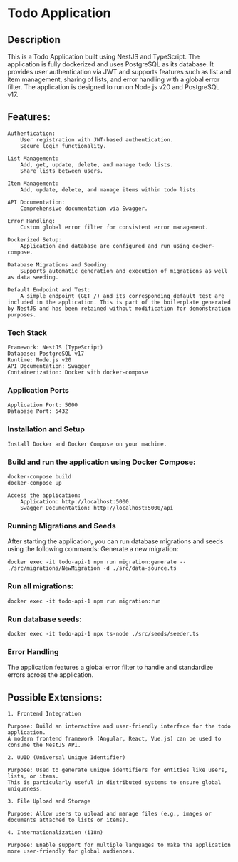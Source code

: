 # Todo Application

## Description

This is a Todo Application built using NestJS and TypeScript. The application is fully dockerized and uses PostgreSQL as its database. It provides user authentication via JWT and supports features such as list and item management, sharing of lists, and error handling with a global error filter. The application is designed to run on Node.js v20 and PostgreSQL v17.

## Features:

    Authentication:
        User registration with JWT-based authentication.
        Secure login functionality.

    List Management:
        Add, get, update, delete, and manage todo lists.
        Share lists between users.

    Item Management:
        Add, update, delete, and manage items within todo lists.

    API Documentation:
        Comprehensive documentation via Swagger.

    Error Handling:
        Custom global error filter for consistent error management.

    Dockerized Setup:
        Application and database are configured and run using docker-compose.

    Database Migrations and Seeding:
        Supports automatic generation and execution of migrations as well as data seeding.
    
    Default Endpoint and Test:
        A simple endpoint (GET /) and its corresponding default test are included in the application. This is part of the boilerplate generated by NestJS and has been retained without modification for demonstration purposes.

### Tech Stack

    Framework: NestJS (TypeScript)
    Database: PostgreSQL v17
    Runtime: Node.js v20
    API Documentation: Swagger
    Containerization: Docker with docker-compose

### Application Ports

    Application Port: 5000
    Database Port: 5432

### Installation and Setup

    Install Docker and Docker Compose on your machine.


### Build and run the application using Docker Compose:

    docker-compose build
    docker-compose up

    Access the application:
        Application: http://localhost:5000
        Swagger Documentation: http://localhost:5000/api

### Running Migrations and Seeds

After starting the application, you can run database migrations and seeds using the following commands:
Generate a new migration:

    docker exec -it todo-api-1 npm run migration:generate -- ./src/migrations/NewMigration -d ./src/data-source.ts

### Run all migrations:

    docker exec -it todo-api-1 npm run migration:run

### Run database seeds:

    docker exec -it todo-api-1 npx ts-node ./src/seeds/seeder.ts


### Error Handling

The application features a global error filter to handle and standardize errors across the application.



## Possible Extensions:
    
    1. Frontend Integration

    Purpose: Build an interactive and user-friendly interface for the todo application. 
    A modern frontend framework (Angular, React, Vue.js) can be used to consume the NestJS API.
    
    2. UUID (Universal Unique Identifier)

    Purpose: Used to generate unique identifiers for entities like users, lists, or items. 
    This is particularly useful in distributed systems to ensure global uniqueness.

    3. File Upload and Storage

    Purpose: Allow users to upload and manage files (e.g., images or documents attached to lists or items).

    4. Internationalization (i18n)

    Purpose: Enable support for multiple languages to make the application more user-friendly for global audiences.
